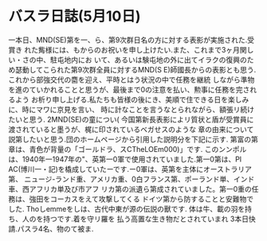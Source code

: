 # バスラ日誌(5月10日)

一本日、MND(SE)第を一、ら、第9次群日名の方に対する表影が実施された.受賞き
れた觜様には、もからのお祝いを申し上けたい.また、これまで3ヶ月関しい・さの中、駐屯地内にお
いて、あるいは験屯地の外に出てイラクの復興のため瑟動してこられた第9次群全員に対するMND(S
E)師國長からの表影とも思う.これから部強交代の麕を迎え、平時とはう状況の中で任務を継統
しながら準物を進のていかれることと思うが、最後まで0の注意を払い、勲事に任務を完されるよう
お析り申し上げる.私たちも皆様の後にき、美順で住できる日を楽しみに、時にマワに京見を言い、
時に計なことを言うなとられながら、額張リ続けたいと思う.
2MND(SE)の童につい(
今国第新長表影によリ質状と盾が受賞員に渡されていると墨うが、梶に印されているベガせスのような
章の由来について説第したいと思う.団のホームページから引用した説明分を下記に示す.
第富の第章は、青色が背量の「ゴールドラ、スCTheLOEm000)」です.
このンンポルは、1940年一1947年の"、英第一0軍で使用されていました.第一0第は、PI
AC(博川一・記)を橇成していたーです.ー0軍は、英第を主体にオーストラリア第、
ニュージ-ランド重、アメリカ重、0白フランス第、ポーランド単、インド車、西アフリカ単及び市アフ
リカ第の派遺ら第成されていました。第一0重の任務は、強田をコーカスをえて攻撃してくる
ドイツ第から防することと安難物でした.
Thoしemmeをしは、古代中東が源の伝説の獸です.
体は牛、載の羽を持ち、人のを持つです.着を守リ羅を
払う高置な生き物だとされていまれ
3本日快請.パスラ4名、物のて被ま.
